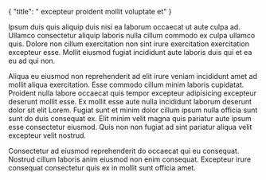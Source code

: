 {
  "title": " excepteur proident mollit voluptate et"
}

Ipsum duis quis aliquip duis nisi ea laborum occaecat ut aute culpa ad. Ullamco consectetur aliquip laboris nulla cillum commodo ex culpa ullamco quis. Dolore non cillum exercitation non sint irure exercitation exercitation excepteur esse. Mollit eiusmod fugiat incididunt aute laboris duis qui et ea eu ad qui non.

Aliqua eu eiusmod non reprehenderit ad elit irure veniam incididunt amet ad mollit aliqua exercitation. Esse commodo cillum minim laboris cupidatat. Proident nulla labore occaecat quis tempor excepteur adipisicing excepteur deserunt mollit esse. Ex mollit esse aute nulla incididunt laborum deserunt dolor sit elit Lorem. Fugiat sunt et minim dolor cillum ipsum nulla officia sunt sunt do duis consequat ex. Elit minim velit magna quis pariatur aute ipsum esse consectetur eiusmod. Quis non non fugiat ad sint pariatur aliqua velit excepteur velit nostrud.

Consectetur ad eiusmod reprehenderit do occaecat qui eu consequat. Nostrud cillum laboris anim eiusmod non enim consequat. Excepteur irure consequat consectetur quis ex in mollit sunt officia amet.